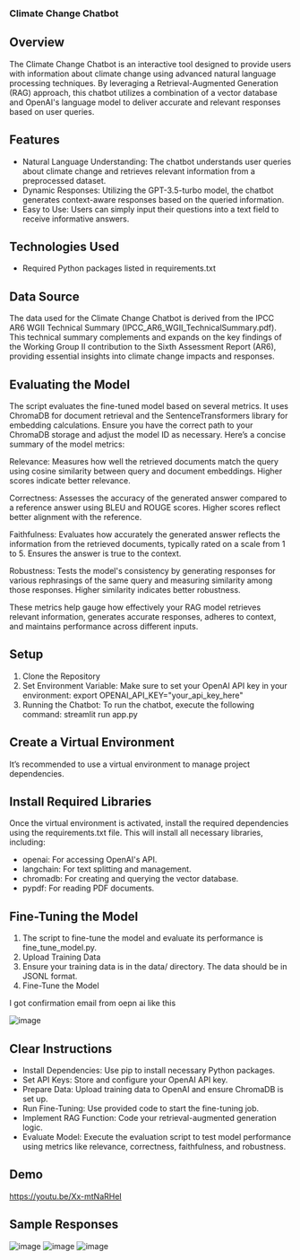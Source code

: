 ### Climate Change Chatbot
## Overview
The Climate Change Chatbot is an interactive tool designed to provide users with information about climate change using advanced natural language processing techniques. By leveraging a Retrieval-Augmented Generation (RAG) approach, this chatbot utilizes a combination of a vector database and OpenAI's language model to deliver accurate and relevant responses based on user queries.

## Features
- Natural Language Understanding: The chatbot understands user queries about climate change and retrieves relevant information from a preprocessed dataset.
- Dynamic Responses: Utilizing the GPT-3.5-turbo model, the chatbot generates context-aware responses based on the queried information.
- Easy to Use: Users can simply input their questions into a text field to receive informative answers.

## Technologies Used
- Required Python packages listed in requirements.txt

## Data Source
The data used for the Climate Change Chatbot is derived from the IPCC AR6 WGII Technical Summary (IPCC_AR6_WGII_TechnicalSummary.pdf). This technical summary complements and expands on the key findings of the Working Group II contribution to the Sixth Assessment Report (AR6), providing essential insights into climate change impacts and responses.

## Evaluating the Model
The script evaluates the fine-tuned model based on several metrics. It uses ChromaDB for document retrieval and the SentenceTransformers library for embedding calculations. Ensure you have the correct path to your ChromaDB storage and adjust the model ID as necessary.
Here’s a concise summary of the model metrics:

Relevance: Measures how well the retrieved documents match the query using cosine similarity between query and document embeddings. Higher scores indicate better relevance.

Correctness: Assesses the accuracy of the generated answer compared to a reference answer using BLEU and ROUGE scores. Higher scores reflect better alignment with the reference.

Faithfulness: Evaluates how accurately the generated answer reflects the information from the retrieved documents, typically rated on a scale from 1 to 5. Ensures the answer is true to the context.

Robustness: Tests the model's consistency by generating responses for various rephrasings of the same query and measuring similarity among those responses. Higher similarity indicates better robustness.

These metrics help gauge how effectively your RAG model retrieves relevant information, generates accurate responses, adheres to context, and maintains performance across different inputs.

## Setup
1. Clone the Repository
2. Set Environment Variable: Make sure to set your OpenAI API key in your environment: export OPENAI_API_KEY="your_api_key_here"
3. Running the Chatbot: To run the chatbot, execute the following command: streamlit run app.py

## Create a Virtual Environment
It’s recommended to use a virtual environment to manage project dependencies. 

## Install Required Libraries
Once the virtual environment is activated, install the required dependencies using the requirements.txt file. 
This will install all necessary libraries, including:
- openai: For accessing OpenAI's API.
- langchain: For text splitting and management.
- chromadb: For creating and querying the vector database.
- pypdf: For reading PDF documents.

## Fine-Tuning the Model
1. The script to fine-tune the model and evaluate its performance is fine_tune_model.py.
2. Upload Training Data
3. Ensure your training data is in the data/ directory. The data should be in JSONL format.
4. Fine-Tune the Model
   
I got confirmation email from oepn ai like this

![image](https://github.com/user-attachments/assets/a866e32d-6cda-4246-b39c-f700339488a7)

## Clear Instructions
- Install Dependencies: Use pip to install necessary Python packages.
- Set API Keys: Store and configure your OpenAI API key.
- Prepare Data: Upload training data to OpenAI and ensure ChromaDB is set up.
- Run Fine-Tuning: Use provided code to start the fine-tuning job.
- Implement RAG Function: Code your retrieval-augmented generation logic.
- Evaluate Model: Execute the evaluation script to test model performance using metrics like relevance, correctness, faithfulness, and robustness.

## Demo
https://youtu.be/Xx-mtNaRHeI

## Sample Responses
![image](https://github.com/user-attachments/assets/7ebbdfbb-0b84-4e06-8fe5-5795ee9a0ab2)
![image](https://github.com/user-attachments/assets/52ac59b1-50e8-4799-9760-1016955f4eca)
![image](https://github.com/user-attachments/assets/872c5dba-2681-4131-b8dd-ff8ea91463b7)



